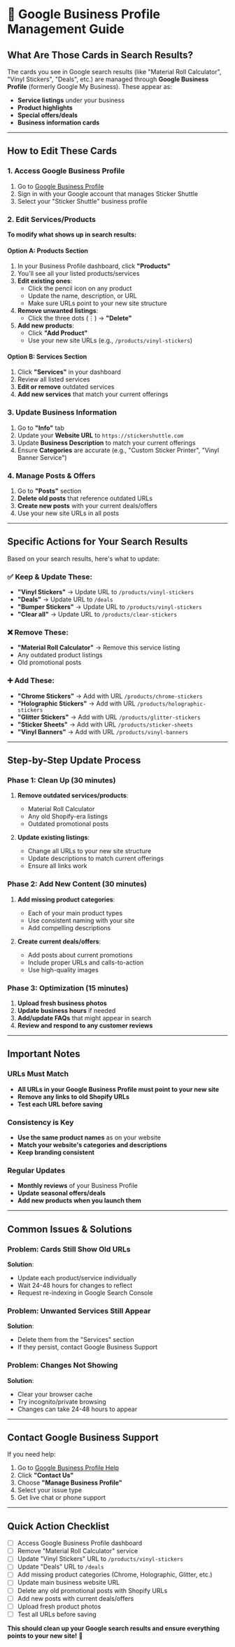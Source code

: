 # 🏢 Google Business Profile Management Guide

## What Are Those Cards in Search Results?

The cards you see in Google search results (like "Material Roll Calculator", "Vinyl Stickers", "Deals", etc.) are managed through **Google Business Profile** (formerly Google My Business). These appear as:

- **Service listings** under your business
- **Product highlights** 
- **Special offers/deals**
- **Business information cards**

---

## How to Edit These Cards

### 1. Access Google Business Profile
1. Go to [Google Business Profile](https://business.google.com/)
2. Sign in with your Google account that manages Sticker Shuttle
3. Select your "Sticker Shuttle" business profile

### 2. Edit Services/Products
**To modify what shows up in search results:**

#### Option A: Products Section
1. In your Business Profile dashboard, click **"Products"**
2. You'll see all your listed products/services
3. **Edit existing ones**:
   - Click the pencil icon on any product
   - Update the name, description, or URL
   - Make sure URLs point to your new site structure
4. **Remove unwanted listings**:
   - Click the three dots (⋮) → **"Delete"**
5. **Add new products**:
   - Click **"Add Product"**
   - Use your new site URLs (e.g., `/products/vinyl-stickers`)

#### Option B: Services Section
1. Click **"Services"** in your dashboard
2. Review all listed services
3. **Edit or remove** outdated services
4. **Add new services** that match your current offerings

### 3. Update Business Information
1. Go to **"Info"** tab
2. Update your **Website URL** to `https://stickershuttle.com`
3. Update **Business Description** to match your current offerings
4. Ensure **Categories** are accurate (e.g., "Custom Sticker Printer", "Vinyl Banner Service")

### 4. Manage Posts & Offers
1. Go to **"Posts"** section
2. **Delete old posts** that reference outdated URLs
3. **Create new posts** with your current deals/offers
4. Use your new site URLs in all posts

---

## Specific Actions for Your Search Results

Based on your search results, here's what to update:

### ✅ Keep & Update These:
- **"Vinyl Stickers"** → Update URL to `/products/vinyl-stickers`
- **"Deals"** → Update URL to `/deals`
- **"Bumper Stickers"** → Update URL to `/products/vinyl-stickers`
- **"Clear all"** → Update URL to `/products/clear-stickers`

### ❌ Remove These:
- **"Material Roll Calculator"** → Remove this service listing
- Any outdated product listings
- Old promotional posts

### ➕ Add These:
- **"Chrome Stickers"** → Add with URL `/products/chrome-stickers`
- **"Holographic Stickers"** → Add with URL `/products/holographic-stickers`
- **"Glitter Stickers"** → Add with URL `/products/glitter-stickers`
- **"Sticker Sheets"** → Add with URL `/products/sticker-sheets`
- **"Vinyl Banners"** → Add with URL `/products/vinyl-banners`

---

## Step-by-Step Update Process

### Phase 1: Clean Up (30 minutes)
1. **Remove outdated services/products**:
   - Material Roll Calculator
   - Any old Shopify-era listings
   - Outdated promotional posts

2. **Update existing listings**:
   - Change all URLs to your new site structure
   - Update descriptions to match current offerings
   - Ensure all links work

### Phase 2: Add New Content (30 minutes)
1. **Add missing product categories**:
   - Each of your main product types
   - Use consistent naming with your site
   - Add compelling descriptions

2. **Create current deals/offers**:
   - Add posts about current promotions
   - Include proper URLs and calls-to-action
   - Use high-quality images

### Phase 3: Optimization (15 minutes)
1. **Upload fresh business photos**
2. **Update business hours** if needed
3. **Add/update FAQs** that might appear in search
4. **Review and respond to any customer reviews**

---

## Important Notes

### URLs Must Match
- **All URLs in your Google Business Profile must point to your new site**
- **Remove any links to old Shopify URLs**
- **Test each URL before saving**

### Consistency is Key
- **Use the same product names** as on your website
- **Match your website's categories and descriptions**
- **Keep branding consistent**

### Regular Updates
- **Monthly reviews** of your Business Profile
- **Update seasonal offers/deals**
- **Add new products when you launch them**

---

## Common Issues & Solutions

### Problem: Cards Still Show Old URLs
**Solution**: 
- Update each product/service individually
- Wait 24-48 hours for changes to reflect
- Request re-indexing in Google Search Console

### Problem: Unwanted Services Still Appear
**Solution**:
- Delete them from the "Services" section
- If they persist, contact Google Business Support

### Problem: Changes Not Showing
**Solution**:
- Clear your browser cache
- Try incognito/private browsing
- Changes can take 24-48 hours to appear

---

## Contact Google Business Support

If you need help:
1. Go to [Google Business Profile Help](https://support.google.com/business/)
2. Click **"Contact Us"**
3. Choose **"Manage Business Profile"**
4. Select your issue type
5. Get live chat or phone support

---

## Quick Action Checklist

- [ ] Access Google Business Profile dashboard
- [ ] Remove "Material Roll Calculator" service
- [ ] Update "Vinyl Stickers" URL to `/products/vinyl-stickers`
- [ ] Update "Deals" URL to `/deals`
- [ ] Add missing product categories (Chrome, Holographic, Glitter, etc.)
- [ ] Update main business website URL
- [ ] Delete any old promotional posts with Shopify URLs
- [ ] Add new posts with current deals/offers
- [ ] Upload fresh product photos
- [ ] Test all URLs before saving

**This should clean up your Google search results and ensure everything points to your new site!** 🎯 